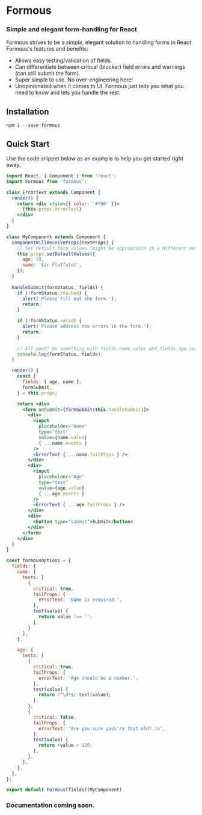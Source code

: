 # Formous

### Simple and elegant form-handling for React

Formous strives to be a _simple_, elegant solution to handling forms in React. Formous's features and benefits:

* Allows easy testing/validation of fields.
* Can differentiate between critical (blocker) field errors and warnings (can still submit the form).
* Super simple to use. No over-engineering here!
* Unopinionated when it comes to UI. Formous just tells you what you need to know and lets you handle the rest.

## Installation

    npm i --save formous

## Quick Start

Use the code snippet below as an example to help you get started right away.

```jsx
import React, { Component } from 'react';
import Formous from 'formous';

class ErrorText extends Component {
  render() {
    return <div style={{ color: '#f00' }}>
      {this.props.errorText}
    </div>
  }
}

class MyComponent extends Component {
  componentWillReceiveProps(nextProps) {
  	// Set default form values (might be appropriate in a different method
  	this.props.setDefaultValues({
  	  age: 33,
  	  name: 'Sir Fluffalot',
  	});
  }
  
  handleSubmit(formStatus, fields) {
    if (!formStatus.touched) {
      alert('Please fill out the form.');
      return;
    }

    if (!formStatus.valid) {
      alert('Please address the errors in the form.');
      return;
    }

    // All good! Do something with fields.name.value and fields.age.value
    console.log(formStatus, fields);
  }

  render() {
    const {
      fields: { age, name },
      formSubmit,
    } = this.props;

    return <div>
      <form onSubmit={formSubmit(this.handleSubmit)}>
        <div>
          <input
            placeholder="Name"
            type="text"
            value={name.value}
            { ...name.events }
          />
          <ErrorText { ...name.failProps } />
        </div>
        <div>
          <input
            placeholder="Age"
            type="text"
            value={age.value}
            { ...age.events }
          />
          <ErrorText { ...age.failProps } />
        </div>
        <div>
          <button type="submit">Submit</button>
        </div>
      </form>
    </div>
  }
}

const formousOptions = {
  fields: {
    name: {
      tests: [
        {
          critical: true,
          failProps: {
            errorText: 'Name is required.',
          },
          test(value) {
            return value !== '';
          },
        }
      ],
    },

    age: {
      tests: [
        {
          critical: true,
          failProps: {
            errorText: 'Age should be a number.',
          },
          test(value) {
            return /^\d*$/.test(value);
          },
        },
        {
          critical: false,
          failProps: {
            errorText: 'Are you sure you\'re that old? :o',
          },
          test(value) {
            return +value < 120;
          },
        },
      ],
    },
  },
};

export default Formous(fields)(MyComponent)
```

### Documentation coming soon.